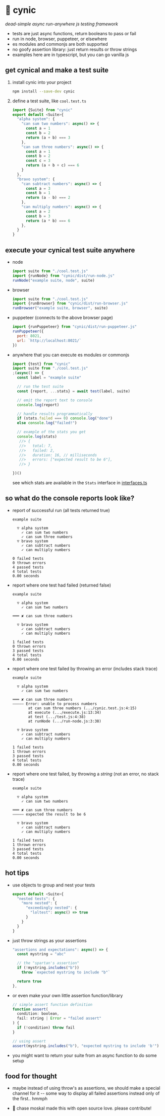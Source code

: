 
# 🧐 cynic

*dead-simple async run-anywhere js testing framework*

- tests are just async functions, return booleans to pass or fail
- run in node, browser, puppeteer, or elsewhere
- es modules and commonjs are both supported
- no goofy assertion library: just return results or throw strings
- examples here are in typescript, but you can go vanilla js

## get cynical and make a test suite

1. install cynic into your project

    ```sh
    npm install --save-dev cynic
    ```

2. define a test suite, like `cool.test.ts`

    ```js
    import {Suite} from "cynic"
    export default <Suite>{
      "alpha system": {
        "can sum two numbers": async() => {
          const a = 1
          const b = 2
          return (a + b) === 3
        },
        "can sum three numbers": async() => {
          const a = 1
          const b = 2
          const c = 3
          return (a + b + c) === 6
        }
      },
      "bravo system": {
        "can subtract numbers": async() => {
          const a = 3
          const b = 1
          return (a - b) === 2
        },
        "can multiply numbers": async() => {
          const a = 2
          const b = 3
          return (a * b) === 6
        },
      }
    }
    ```

## execute your cynical test suite anywhere

- node

    ```js
    import suite from "./cool.test.js"
    import {runNode} from "cynic/dist/run-node.js"
    runNode("example suite, node", suite)
    ```

- browser

    ```js
    import suite from "./cool.test.js"
    import {runBrowser} from "cynic/dist/run-browser.js"
    runBrowser("example suite, browser", suite)
    ```

- puppeteer (connects to the above browser page)

    ```js
    import {runPuppeteer} from "cynic/dist/run-puppeteer.js"
    runPuppeteer({
      port: 8021,
      url: `http://localhost:8021/`
    })
    ```

- anywhere that you can execute es modules or commonjs

    ```js
    import {test} from "cynic"
    import suite from "./cool.test.js"
    ;(async() => {
      const label = "example suite"

      // run the test suite
      const {report, ...stats} = await test(label, suite)

      // emit the report text to console
      console.log(report)

      // handle results programmatically
      if (stats.failed === 0) console.log("done")
      else console.log("failed!")

      // example of the stats you get
      console.log(stats)
       //> {
       //>   total: 7,
       //>   failed: 2,
       //>   duration: 16, // milliseconds
       //>   errors: ["expected result to be 6"],
       //> }

    })()
    ```

    see which stats are available in the `Stats` interface in [interfaces.ts](./source/interfaces.ts)

## so what do the console reports look like?

- report of successful run (all tests returned true)

    ```
    example suite
    
      ▽ alpha system
        ✓ can sum two numbers
        ✓ can sum three numbers
      ▽ bravo system
        ✓ can subtract numbers
        ✓ can multiply numbers
    
    0 failed tests
    0 thrown errors
    4 passed tests
    4 total tests
    0.00 seconds
    ```

- report where one test had failed (returned false)

    ```
    example suite
    
      ▽ alpha system
        ✓ can sum two numbers
    
    ═══ ✘ can sum three numbers
    
      ▽ bravo system
        ✓ can subtract numbers
        ✓ can multiply numbers
    
    1 failed tests
    0 thrown errors
    3 passed tests
    4 total tests
    0.00 seconds
    ```

- report where one test failed by throwing an error (includes stack trace)

    ```
    example suite
    
      ▽ alpha system
        ✓ can sum two numbers
    
    ═══ ✘ can sum three numbers
    ――――― Error: unable to process numbers
           at can sum three numbers (.../cynic.test.js:4:15)
           at execute (.../execute.js:13:34)
           at test (.../test.js:4:38)
           at runNode (.../run-node.js:3:38)
    
      ▽ bravo system
        ✓ can subtract numbers
        ✓ can multiply numbers
    
    1 failed tests
    1 thrown errors
    3 passed tests
    4 total tests
    0.00 seconds
    ```

- report where one test failed, by throwing a *string* (not an error, no stack trace)

    ```
    example suite
    
      ▽ alpha system
        ✓ can sum two numbers
    
    ═══ ✘ can sum three numbers
    ――――― expected the result to be 6
    
      ▽ bravo system
        ✓ can subtract numbers
        ✓ can multiply numbers
    
    1 failed tests
    1 thrown errors
    3 passed tests
    4 total tests
    0.00 seconds
    ```

## hot tips

- use objects to group and nest your tests

    ```js
    export default <Suite>{
      "nested tests": {
        "more nested": {
          "exceedingly nested": {
            "loltest": async() => true
          }
        }
      }
    }
    ```

- just throw strings as your assertions

    ```js
    "assertions and expectations": async() => {
      const mystring = "abc"

      // the "spartan's assertion"
      if (!mystring.includes("b"))
        throw `expected mystring to include "b"`

      return true
    },
    ```

- or even make your own little assertion function/library

    ```js
    // simple assert function definition
    function assert(
      condition: boolean,
      fail: string | Error = "failed assert"
    ) {
      if (!condition) throw fail
    }

    // using assert
    assert(mystring.includes("b"), "expected mystring to include 'b'")
    ```

- you might want to return your suite from an async function to do some setup

## food for thought

- maybe instead of using throw's as assertions, we should make a special channel for it -- some way to display all failed assertions instead only of the first.. hmmph

- 🥃 chase moskal made this with open source love. please contribute!
